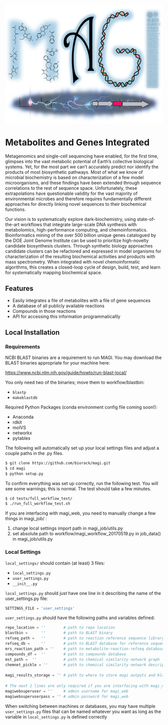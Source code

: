 ![MAGI Logo](MAGI_logo.png "Metabolites and Genes Integrated")
# Metabolites and Genes Integrated

Metagenomics and single-cell sequencing have enabled, for the first time, glimpses into the vast metabolic potential of Earth’s collective biological systems.  Yet, for the most part we can’t accurately predict nor identify the products of most biosynthetic pathways. Most of what we know of microbial biochemistry is based on characterization of a few model microorganisms, and these findings have been extended through sequence correlations to the rest of sequence space. Unfortunately, these extrapolations have questionable validity for the vast majority of environmental microbes and therefore requires fundamentally different approaches for directly linking novel sequences to their biochemical functions.

Our vision is to systematically explore dark-biochemistry, using state-of-the-art workflows that integrate large-scale DNA synthesis with metabolomics, high-performance computing, and chemoinformatics.  Bioinformatics mining of the over 500 billion unique genes catalogued by the DOE Joint Genome Institute can be used to prioritize high-novelty candidate biosynthesis clusters. Through synthetic biology approaches candidate clusters can be refactored and expressed in model organisms for characterization of the resulting biochemical activities and products with mass spectrometry. When integrated with novel chemoinformatic algorithms, this creates a closed-loop cycle of design, build, test, and learn for systematically mapping biochemical space.  

## Features

- Easily integrates a file of metabolites with a file of gene sequences
- A database of all publicly available reactions
- Compounds in those reactions
- API for accessing this information programmaticallly

## Local Installation

### Requirements

NCBI BLAST binaries are a requirement to run MAGI.
You may download the BLAST binaries appropriate for your machine here:

https://www.ncbi.nlm.nih.gov/guide/howto/run-blast-local/

You only need two of the binaries; move them to workflow/blastbin:

* `blastp`
* `makeblastdb`

Required Python Packages (conda environment config file coming soon!):

* Anaconda
* rdkit
* molVS
* networkx
* pytables

The following will automatically set up your local settings files and adjust a couple paths in the .py files.

```bash
$ git clone https://github.com/biorack/magi.git
$ cd magi
$ python setup.py
```

To confirm everything was set up correctly, run the following test.
You will see some warnings; this is normal.
The test should take a few minutes.

```bash
$ cd tests/full_workflow_test/
$ ./run_full_workflow_test.sh
```

If you are interfacing with magi_web, you need to manually change a few things in magi_job/ :

1. change local settings import path in magi_job/utils.py
2. set absolute path to workflow/magi_workflow_20170519.py in job_data() in magi_job/utils.py

### Local Settings

`local_settings/` should contain (at least) 3 files:

* `local_settings.py`
* `user_settings.py`
* `__init__.py`

`local_settings.py` should just have one line in it describing the name of the user_settings.py file:

```python
SETTINGS_FILE = 'user_settings'
```

`user_settings.py` should have the following paths and variables defined:

```python
repo_location = ''        # path to repo location
blastbin =      ''        # path to BLAST binary
refseq_path =   ''        # path to reaction reference sequence library
refseq_db =     ''        # path to BLAST database for reference sequence library
mrs_reaction_path = ''    # path to metabolite-reaction-refseq database
compounds_df =  ''        # path to compounds database
mst_path =  ''            # path to chemical similarity network graph
chemnet_pickle = ''       # path to chemical similarity network descriptions

magi_results_storage = '' # path to where to store magi outputs and blast databases

# The next 2 lines are only required if you are interfacing with magi_web
magiwebsuperuser = ''     # admin username for magi_web
magiwebsuperuserpass = '' # admin password for magi_web
```
When switching between machines or databases, you may have multiple `user_settings.py`
files that can be named whatever you want as long as the variable in `local_settings.py`
is defined correctly
